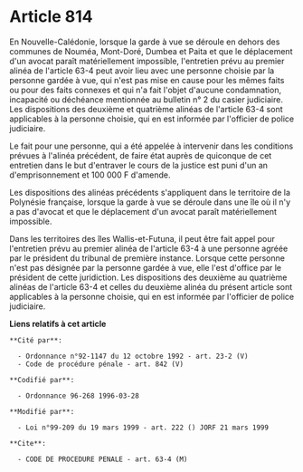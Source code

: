 # Article 814

En Nouvelle-Calédonie, lorsque la garde à vue se déroule en dehors des communes de Nouméa, Mont-Doré, Dumbea et Paita et que
le déplacement d'un avocat paraît matériellement impossible, l'entretien prévu au premier alinéa de l'article 63-4 peut avoir
lieu avec une personne choisie par la personne gardée à vue, qui n'est pas mise en cause pour les mêmes faits ou pour des
faits connexes et qui n'a fait l'objet d'aucune condamnation, incapacité ou déchéance mentionnée au bulletin n° 2 du casier
judiciaire. Les dispositions des deuxième et quatrième alinéas de l'article 63-4 sont applicables à la personne choisie, qui
en est informée par l'officier de police judiciaire.

Le fait pour une personne, qui a été appelée à intervenir dans les conditions prévues à l'alinéa précédent, de faire état
auprès de quiconque de cet entretien dans le but d'entraver le cours de la justice est puni d'un an d'emprisonnement et 100
000 F d'amende.

Les dispositions des alinéas précédents s'appliquent dans le territoire de la Polynésie française, lorsque la garde à vue se
déroule dans une île où il n'y a pas d'avocat et que le déplacement d'un avocat paraît matériellement impossible.

Dans les territoires des îles Wallis-et-Futuna, il peut être fait appel pour l'entretien prévu au premier alinéa de l'article
63-4 à une personne agréée par le président du tribunal de première instance. Lorsque cette personne n'est pas désignée par
la personne gardée à vue, elle l'est d'office par le président de cette juridiction. Les dispositions des deuxième au
quatrième alinéas de l'article 63-4 et celles du deuxième alinéa du présent article sont applicables à la personne choisie,
qui en est informée par l'officier de police judiciaire.

**Liens relatifs à cet article**

	**Cité par**:

	  - Ordonnance n°92-1147 du 12 octobre 1992 - art. 23-2 (V)
	  - Code de procédure pénale - art. 842 (V)

	**Codifié par**:

	  - Ordonnance 96-268 1996-03-28

	**Modifié par**:

	  - Loi n°99-209 du 19 mars 1999 - art. 222 () JORF 21 mars 1999

	**Cite**:

	  - CODE DE PROCEDURE PENALE - art. 63-4 (M)
